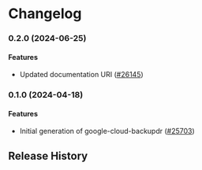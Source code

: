 # Changelog

### 0.2.0 (2024-06-25)

#### Features

* Updated documentation URI ([#26145](https://github.com/googleapis/google-cloud-ruby/issues/26145)) 

### 0.1.0 (2024-04-18)

#### Features

* Initial generation of google-cloud-backupdr ([#25703](https://github.com/googleapis/google-cloud-ruby/issues/25703)) 

## Release History

